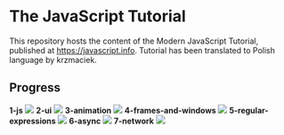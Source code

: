 # The JavaScript Tutorial
This repository hosts the content of the Modern JavaScript Tutorial, published at https://javascript.info. Tutorial has been translated to Polish language by krzmaciek.
## Progress
**1-js** 					<img src="http://progressed.io/bar/3">
**2-ui** 					<img src="http://progressed.io/bar/0">
**3-animation** 			<img src="http://progressed.io/bar/0">
**4-frames-and-windows** 	<img src="http://progressed.io/bar/0">
**5-regular-expressions** 	<img src="http://progressed.io/bar/0">
**6-async** 					<img src="http://progressed.io/bar/0">
**7-network** 				<img src="http://progressed.io/bar/0">

